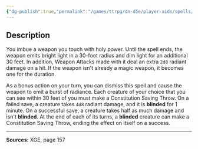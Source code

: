 ```yaml
---
{"dg-publish":true,"permalink":"/games/ttrpg/dn-d5e/player-aids/spells/level-5/holy-weapon/","tags":["TTRPG/DND/5e","verbal","somatic","concentration","Spell"],"noteIcon":""}
---
```



## Description
You imbue a weapon you touch with holy power.
Until the spell ends, the weapon emits bright light in a 30-foot radius and dim light for an additional 30 feet.
In addition, Weapon Attacks made with it deal an extra `2d8` radiant damage on a hit.
If the weapon isn't already a magic weapon, it becomes one for the duration.

As a bonus action on your turn, you can dismiss this spell and cause the weapon to emit a burst of radiance.
Each creature of your choice that you can see within 30 feet of you must make a Constitution Saving Throw.
On a failed save, a creature takes `4d8` radiant damage, and it is **blinded** for 1 minute.
On a successful save, a creature takes half as much damage and isn't **blinded**.
At the end of each of its turns, a **blinded** creature can make a Constitution Saving Throw, ending the effect on itself on a success.

---

**Sources:** XGE, page 157
